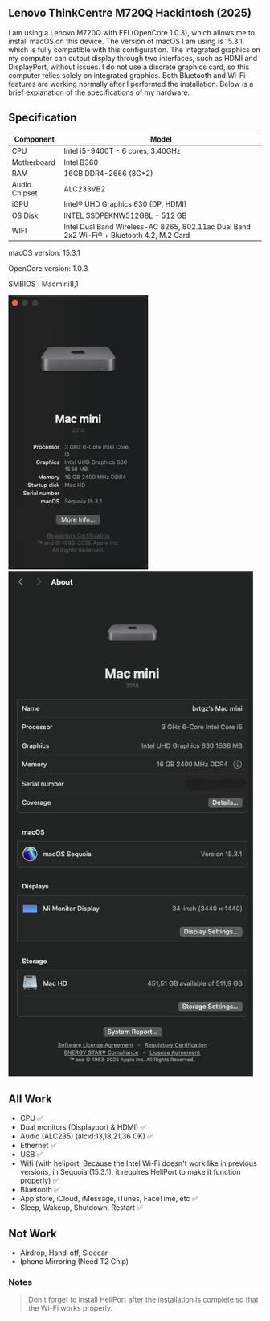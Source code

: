 ## Lenovo ThinkCentre M720Q Hackintosh (2025)
I am using a Lenovo M720Q with EFI (OpenCore 1.0.3), which allows me to install macOS on this device. The version of macOS I am using is 15.3.1, which is fully compatible with this configuration. The integrated graphics on my computer can output display through two interfaces, such as HDMI and DisplayPort, without issues. I do not use a discrete graphics card, so this computer relies solely on integrated graphics. Both Bluetooth and Wi-Fi features are working normally after I performed the installation. Below is a brief explanation of the specifications of my hardware:

## Specification
|   Component   |   Model   |
| ------ | ------ |
| CPU | Intel i5-9400T - 6 cores, 3.40GHz |
| Motherboard | Intel B360 |
| RAM | 16GB DDR4-2666 (8G*2) |
| Audio Chipset | ALC233VB2 |
| iGPU | Intel® UHD Graphics 630 (DP, HDMI) |
| OS Disk |  INTEL SSDPEKNW512G8L - 512 GB |
| WIFI | Intel Dual Band Wireless-AC 8265, 802.11ac Dual Band 2x2 Wi-Fi® + Bluetooth 4.2, M.2 Card |


macOS version: 15.3.1

OpenCore version: 1.0.3

SMBIOS : Macmini8,1

![About Mac](/screenshots/img1.png)
![About Mac](/screenshots/img2.png)

## All Work
- CPU ✅
- Dual monitors (Displayport & HDMI) ✅
- Audio (ALC235) (alcid:13,18,21,36 OK) ✅
- Ethernet ✅
- USB ✅
- Wifi (with heliport, Because the Intel Wi-Fi doesn't work like in previous versions, in Sequoia (15.3.1), it requires HeliPort to make it function properly) ✅ 
- Bluetooth ✅
- App store, iCloud, iMessage, iTunes, FaceTime, etc ✅
- Sleep, Wakeup, Shutdown, Restart ✅

## Not Work
- Airdrop, Hand-off, Sidecar
- Iphone Mirroring (Need T2 Chip)


### Notes
> Don't forget to install HeliPort after the installation is complete so that the Wi-Fi works properly.